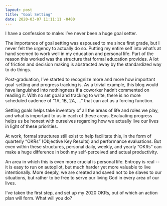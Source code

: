 ```yaml
---
layout: post
title: "Goal Setting"
date: 2020-03-07 11:11:11 -0400
---
```


I have a confession to make: I’ve never been a huge goal setter.

The importance of goal setting was espoused to me since first grade, but I never felt the urgency to actually do so. Putting my entire self into what’s at hand seemed to work well in my education and personal life. Part of the reason this worked was the structure that formal education provides. A lot of friction and decision making is abstracted away by the standardized way to do things.

Post-graduation, I’ve started to recognize more and more how important goal-setting and progress tracking is. As a trivial example, this blog would have languished into nothingness if a coworker hadn’t commented on reading it. With no set goal and tracking to write, there is no more scheduled cadence of “1A, 1B, 2A, …” that can act as a forcing function.

Setting goals helps take inventory of all the areas of life and roles we play, and what is important to us in each of these areas. Evaluating progress helps us be honest with ourselves regarding how we actually live our lives in light of these priorities.

At work, formal structures still exist to help facilitate this, in the form of quarterly “OKRs” (Objective Key Results) and performance evaluations. But even within these structures, personal daily, weekly, and yearly “OKRs” can make a huge difference in both my self-perceived and actual productivity.

An area in which this is even more crucial is personal life. Entropy is real -- it is easy to run on autopilot, but much harder yet more valuable to live intentionally. More deeply, we are created and saved not to be slaves to our situations, but rather to be free to serve our living God in every area of our lives.

I’ve taken the first step, and set up my 2020 OKRs, out of which an action plan will form. What will you do?

